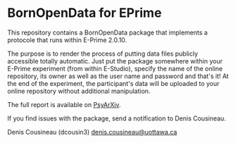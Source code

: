# BornOpenData for EPrime

This repository contains a BornOpenData package that implements a protocole that runs within E-Prime 2.0.10.

The purpose is to render the process of putting data files publicly accessible totally automatic. Just put the package somewhere within your E-Prime experiment (from within E-Studio), specify the name of the online repository, its owner as well as the user name and password and that's it! At the end of the experiment, the participant's data will be uploaded to your online repository without additional manipulation.

The full report is available on [PsyArXiv](https://psyarxiv.com/kyuvs/).

If you find issues with the package, send a notification to Denis Cousineau.

Denis Cousineau   (dcousin3) denis.cousineau@uottawa.ca

          
